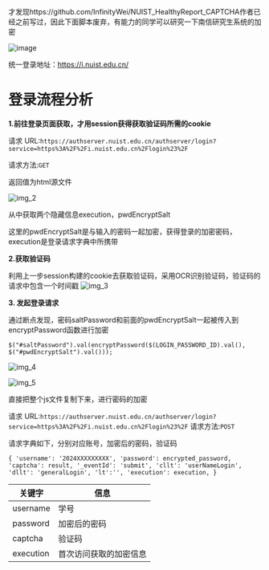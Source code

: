 才发现https://github.com/InfinityWei/NUIST_HealthyReport_CAPTCHA作者已经之前写过，因此下面脚本废弃，有能力的同学可以研究一下南信研究生系统的加密


![image](https://github.com/user-attachments/assets/04226652-3881-4bbd-8177-035ef288d8f4)


统一登录地址：https://i.nuist.edu.cn/



**登录流程分析**
=================

**1.前往登录页面获取，才用session获得获取验证码所需的cookie**

请求 URL:`https://authserver.nuist.edu.cn/authserver/login?service=https%3A%2F%2Fi.nuist.edu.cn%2Flogin%23%2F`

请求方法:`GET`

返回值为html源文件

![img_2](https://github.com/user-attachments/assets/b13beb0d-c16b-41f7-849c-0b3c7063f63d)


从中获取两个隐藏信息execution，pwdEncryptSalt


这里的pwdEncryptSalt是与输入的密码一起加密，获得登录的加密密码，execution是登录请求字典中所携带





**2.获取验证码**

利用上一步session构建的cookie去获取验证码，采用OCR识别验证码，验证码的请求中包含一个时间戳
![img_3](https://github.com/user-attachments/assets/f9e882b5-98d2-4ab9-9bad-cdb122106664)


**3. 发起登录请求**

通过断点发现，密码saltPassword和前面的pwdEncryptSalt一起被传入到encryptPassword函数进行加密

`$("#saltPassword").val(encryptPassword($(LOGIN_PASSWORD_ID).val(), $("#pwdEncryptSalt").val()));`

![img_4](https://github.com/user-attachments/assets/80a4cf09-1b42-4591-a2d6-62fb3012f736)

![img_5](https://github.com/user-attachments/assets/69b4937b-8cae-4a1b-9726-be5fcb5fd1a9)


直接把整个js文件复制下来，进行密码的加密


请求 URL:`https://authserver.nuist.edu.cn/authserver/login?service=https%3A%2F%2Fi.nuist.edu.cn%2Flogin%23%2F`
请求方法:`POST`

请求字典如下，分别对应账号，加密后的密码，验证码

`{
    'username': '2024XXXXXXXXX',
    'password': encrypted_password,
    'captcha': result,
    '_eventId': 'submit',
    'cllt': 'userNameLogin',
    'dllt': 'generalLogin',
    'lt':'',
    'execution': execution,
}`

| 关键字       | 信息          |
|-----------|-------------|
| username  | 学号          |
| password  | 加密后的密码      |
| captcha   | 验证码         |
| execution | 首次访问获取的加密信息 |






